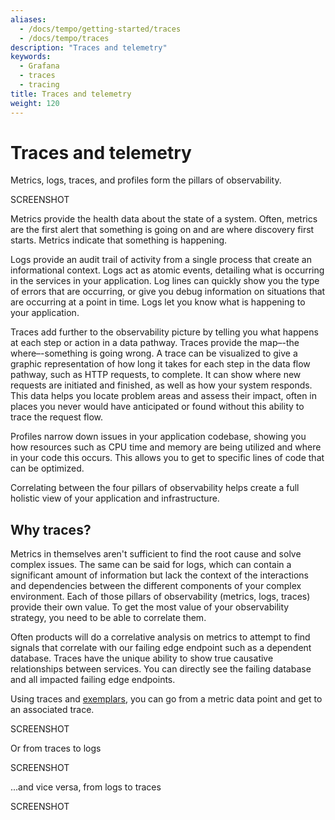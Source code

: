 ```yaml
---
aliases:
  - /docs/tempo/getting-started/traces
  - /docs/tempo/traces
description: "Traces and telemetry"
keywords:
  - Grafana
  - traces
  - tracing
title: Traces and telemetry
weight: 120
---
```


# Traces and telemetry

Metrics, logs, traces, and profiles form the pillars of observability.

SCREENSHOT

Metrics provide the health data about the state of a system.
Often, metrics are the first alert that something is going on and are where discovery first starts. Metrics indicate that something is happening.

Logs provide an audit trail of activity from a single process that create an informational context.
Logs act as atomic events, detailing what is occurring in the services in your application.
Log lines can quickly show you the type of errors that are occurring, or give you debug information on situations that are occurring at a point in time.
Logs let you know what is happening to your application.

Traces add further to the observability picture by telling you what happens at each step or action in a data pathway. Traces provide the map–-the where–-something is going wrong.
A trace can be visualized to give a graphic representation of how long it takes for each step in the data flow pathway, such as HTTP requests, to complete.
It can show where new requests are initiated and finished, as well as how your system responds.
This data helps you locate problem areas and assess their impact, often in places you never would have anticipated or found without this ability to trace the request flow.

Profiles narrow down issues in your application codebase, showing you how resources such as CPU time and memory are being utilized and where in your code this occurs.
This allows you to get to specific lines of code that can be optimized.

Correlating between the four pillars of observability helps create a full holistic view of your application and infrastructure.

## Why traces?

Metrics in themselves aren't sufficient to find the root cause and solve complex issues.
The same can be said for logs, which can contain a significant amount of information but lack the context of the interactions and dependencies between the different components of your complex environment.
Each of those pillars of observability (metrics, logs, traces) provide their own value.
To get the most value of your observability strategy, you need to be able to correlate them.

Often products will do a correlative analysis on metrics to attempt to find signals that correlate with our failing edge endpoint such as a dependent database.
Traces have the unique ability to show true causative relationships between services.
You can directly see the failing database and all impacted failing edge endpoints.

Using traces and [exemplars](https://grafana.com/docs/grafana/next/fundamentals/exemplars/), you can go from a metric data point and get to an associated trace.

SCREENSHOT

Or from traces to logs

SCREENSHOT

 ...and vice versa, from logs to traces

 SCREENSHOT


